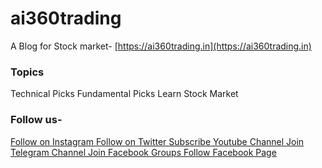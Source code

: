 # ai360trading

A Blog for Stock market- [https://ai360trading.in](https://ai360trading.in)

###  Topics
Technical Picks
Fundamental Picks
Learn Stock Market

###  Follow us-
<a href="https://www.instagram.com/ai360trading"  target="_blank">Follow on Instagram </a>
<a href="https://twitter.com/ai360trading"  target="_blank">Follow on Twitter </a>
<a href="https://www.youtube.com/@ai360trading"  target="_blank">Subscribe Youtube Channel </a>
<a href="https://telegram.me/ai360trading"  target="_blank">Join Telegram Channel </a>
<a href="https://www.facebook.com/groups/ai360trading"  target="_blank">Join Facebook Groups </a>
<a href="https://www.facebook.com/ai360trading"  target="_blank">Follow Facebook Page </a>
